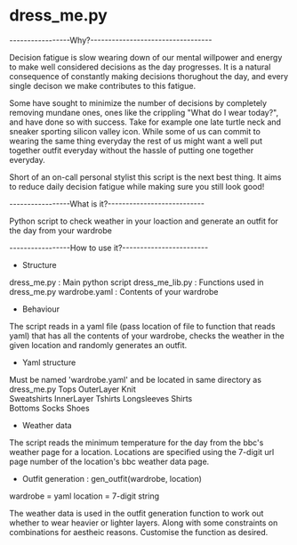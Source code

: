 # dress_me.py

-----------------Why?----------------------------------

Decision fatigue is slow wearing down of our mental willpower and energy to make well considered decisions 
as the day progresses. It is a natural consequence of constantly making decisions thorughout the day, and
every single decison we make contributes to this fatigue.

Some have sought to minimize the number of decisions by completely removing mundane ones, ones like the
crippling "What do I wear today?", and have done so with success. Take for example one late turtle neck and
sneaker sporting silicon valley icon. While some of us can commit to wearing the same thing everyday the rest 
of us might want a well put together outfit everyday without the hassle of putting one together everyday.

Short of an on-call personal stylist this script is the next best thing. It aims to reduce daily 
decision fatigue while making sure you still look good!

-----------------What is it?---------------------------

Python script to check weather in your loaction and generate an outfit for the day from your wardrobe


-----------------How to use it?------------------------
- Structure

dress_me.py     : Main python script
dress_me_lib.py : Functions used in dress_me.py
wardrobe.yaml   : Contents of your wardrobe

- Behaviour

The script reads in a yaml file (pass location of file to function that reads yaml) that has all the
contents of your wardrobe, checks the weather in the given location and randomly generates an outfit.

- Yaml structure

Must be named 'wardrobe.yaml' and be located in same directory as dress_me.py
Tops
  OuterLayer
    Knit   
    Sweatshirts
  InnerLayer
    Tshirts
    Longsleeves
    Shirts   
 Bottoms
 Socks
 Shoes
 
 - Weather data
 
 The script reads the minimum temperature for the day from the bbc's weather page for a location.
 Locations are specified using the 7-digit url page number of the location's bbc weather data page.
 
 - Outfit generation : gen_outfit(wardrobe, location)
 
 wardrobe = yaml
 location = 7-digit string
 
 The weather data is used in the outfit generation function to work out whether to wear heavier or lighter layers.
 Along with some constraints on combinations for aestheic reasons. Customise the function as desired.

